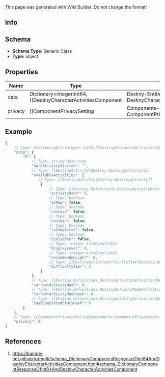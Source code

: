 <span class="wiki-builder">This page was generated with Wiki Builder. Do not change the format!</span>

## Info

## Schema
* **Schema Type:** Generic Class
* **Type:** object

## Properties
Name | Type | Description
---- | ---- | -----------
data | Dictionary&lt;integer:int64,[[DestinyCharacterActivitiesComponent|Destiny-Entities-Characters-DestinyCharacterActivitiesComponent]]&gt; | 
privacy | [[ComponentPrivacySetting|Components-ComponentPrivacySetting]]:Enum | 

## Example
```javascript
{
    // Type: Dictionary&lt;integer:int64,[[DestinyCharacterActivitiesComponent|Destiny-Entities-Characters-DestinyCharacterActivitiesComponent]]&gt;
    "data": {
        "0": {
            // Type: string:date-time
            "dateActivityStarted": "",
            // Type: [[DestinyActivity|Destiny-DestinyActivity]][]
            "availableActivities": [
               // Type: [[DestinyActivity|Destiny-DestinyActivity]]
                {
                    // Type: [[Destiny.Definitions.DestinyActivityDefinition|Destiny-Definitions-DestinyActivityDefinition]]:integer:uint32
                    "activityHash": 0,
                    // Type: boolean
                    "isNew": false,
                    // Type: boolean
                    "canLead": false,
                    // Type: boolean
                    "canJoin": false,
                    // Type: boolean
                    "isCompleted": false,
                    // Type: boolean
                    "isVisible": false,
                    // Type: integer:int32:nullable
                    "displayLevel": 0,
                    // Type: integer:int32:nullable
                    "recommendedLight": 0,
                    // Type: [[DestinyActivityDifficultyTier|Destiny-DestinyActivityDifficultyTier]]:Enum
                    "difficultyTier": 0
                }
            ],
            // Type: [[Destiny.Definitions.DestinyActivityDefinition|Destiny-Definitions-DestinyActivityDefinition]]:integer:uint32
            "currentActivityHash": 0,
            // Type: [[Destiny.Definitions.DestinyActivityModeDefinition|Destiny-Definitions-DestinyActivityModeDefinition]]:integer:uint32
            "currentActivityModeHash": 0,
            // Type: [[Destiny.Definitions.DestinyActivityDefinition|Destiny-Definitions-DestinyActivityDefinition]]:integer:uint32
            "lastCompletedStoryHash": 0
        }
    },
    // Type: [[ComponentPrivacySetting|Components-ComponentPrivacySetting]]:Enum
    "privacy": 0
}

```

## References
1. https://bungie-net.github.io/multi/schema_DictionaryComponentResponseOfint64AndDestinyCharacterActivitiesComponent.html#schema_DictionaryComponentResponseOfint64AndDestinyCharacterActivitiesComponent
